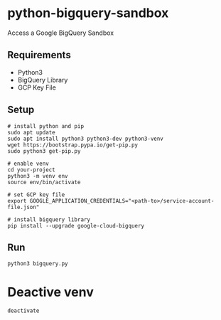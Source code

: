 # python-bigquery-sandbox
Access a Google BigQuery Sandbox

## Requirements
- Python3
- BigQuery Library
- GCP Key File

## Setup
```shell
# install python and pip
sudo apt update
sudo apt install python3 python3-dev python3-venv
wget https://bootstrap.pypa.io/get-pip.py
sudo python3 get-pip.py

# enable venv
cd your-project
python3 -m venv env
source env/bin/activate

# set GCP key file
export GOOGLE_APPLICATION_CREDENTIALS="<path-to>/service-account-file.json"

# install bigquery library
pip install --upgrade google-cloud-bigquery
```
## Run
```shell
python3 bigquery.py
```

# Deactive venv
```shell
deactivate
```